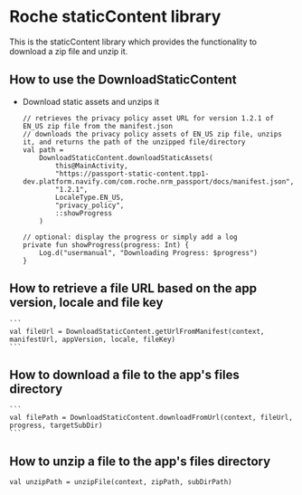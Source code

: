 Roche staticContent library
========
This is the staticContent library which provides the functionality to download a zip file and unzip it.

How to use the DownloadStaticContent
----------
- Download static assets and unzips it
    ```
    // retrieves the privacy policy asset URL for version 1.2.1 of EN_US zip file from the manifest.json
    // downloads the privacy policy assets of EN_US zip file, unzips it, and returns the path of the unzipped file/directory
    val path =
        DownloadStaticContent.downloadStaticAssets(
            this@MainActivity,
            "https://passport-static-content.tpp1-dev.platform.navify.com/com.roche.nrm_passport/docs/manifest.json",
            "1.2.1",
            LocaleType.EN_US,
            "privacy_policy",
            ::showProgress
        )

    // optional: display the progress or simply add a log
    private fun showProgress(progress: Int) {
        Log.d("usermanual", "Downloading Progress: $progress")
    }
    ```
How to retrieve a file URL based on the app version, locale and file key
----------
    ```
    val fileUrl = DownloadStaticContent.getUrlFromManifest(context, manifestUrl, appVersion, locale, fileKey)
    ```
How to download a file to the app's files directory
----------
    ```
    val filePath = DownloadStaticContent.downloadFromUrl(context, fileUrl, progress, targetSubDir)
    ```
How to unzip a file to the app's files directory
----------
   ```
   val unzipPath = unzipFile(context, zipPath, subDirPath)
   ```